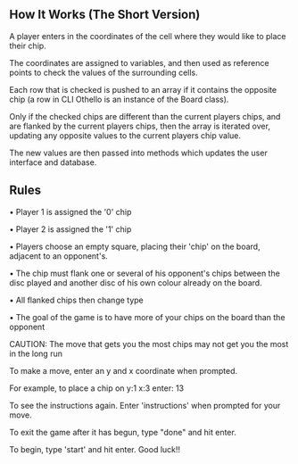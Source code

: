 ## How It Works (The Short Version)

A player enters in the coordinates of the cell where they would like to place their chip.

The coordinates are assigned to variables, and then used as reference points to check the values of the surrounding cells.

Each row that is checked is pushed to an array if it contains the opposite chip (a row in CLI Othello is an instance of the Board class).

Only if the checked chips are different than the current players chips, and are flanked by the current players chips, then the array is iterated over, updating any opposite values to the current players chip value.

The new values are then passed into methods which updates the user interface and database.

## Rules
• Player 1 is assigned the '0' chip

• Player 2 is assigned the '1' chip

• Players choose an empty square, placing their 'chip' on the board,
  adjacent to an opponent's.

• The chip must flank one or several of his opponent's chips between
  the disc played and another disc of his own colour already on the board.

• All flanked chips then change type

• The goal of the game is to have more of your chips on the board than the opponent

CAUTION: The move that gets you the most chips may not get you the most in the long run

To make a move, enter an y and x coordinate when prompted.

For example, to place a chip on y:1 x:3 enter: 13

To see the instructions again. Enter 'instructions' when prompted for your move.

To exit the game after it has begun, type "done" and hit enter.

To begin, type 'start' and hit enter. Good luck!!
